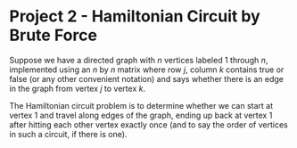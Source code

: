   
# Project 2 - Hamiltonian Circuit by Brute Force  

Suppose we have a directed graph with *n* vertices labeled 1 through *n*, implemented using an *n* by *n* matrix where row *j*, column *k* contains true or false (or any other convenient notation) and says whether there is an edge in the graph from vertex *j* to vertex *k*.  

The Hamiltonian circuit problem is to determine whether we can start at vertex 1 and travel along edges of the graph, ending up back at vertex 1 after hitting each other vertex exactly once (and to say the order of vertices in such a circuit, if there is one).  

